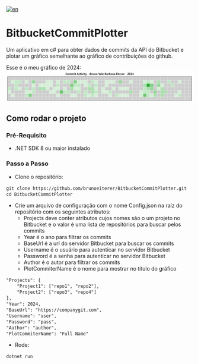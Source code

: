 [![en](https://img.shields.io/badge/lang-en-red.svg)](https://github.com/brunoeiterer/BitbucketCommitPlotter/blob/master/README.md)

# BitbucketCommitPlotter
Um aplicativo em c# para obter dados de commits da API do Bitbucket e plotar um gráfico semelhante ao gráfico de contribuições do github.

Esse é o meu gráfico de 2024:
![CommitHistory2024](https://github.com/brunoeiterer/BitbucketCommitPlotter/blob/main/CommitData-Bruno%20Vale%20Barbosa%20Eiterer-2024.png?raw=true)

## Como rodar o projeto

### Pré-Requisito
* .NET SDK 8 ou maior instalado

### Passo a Passo
* Clone o repositório:
```
git clone https://github.com/brunoeiterer/BitbucketCommitPlotter.git
cd BitbucketCommitPlotter
```
* Crie um arquivo de configuração com o nome Config.json na raíz do repositório com os seguintes atributos:
  * Projects deve conter atributos cujos nomes são o um projeto no Bitbucket e o valor é uma lista de repositórios para buscar pelos commits
  * Year é o ano para filtrar os commits
  * BaseUrl é a url do servidor Bitbucket para buscar os commits
  * Username é o usuário para autenticar no servidor Bitbucket
  * Password é a senha para autenticar no servidor Bitbucket
  * Author é o autor para filtrar os commits
  * PlotCommiterName é o nome para mostrar no título do gráfico
```
"Projects": {
    "Project1": ["repo1", "repo2"],
    "Project2": ["repo3", "repo4"]
},
"Year": 2024,
"BaseUrl": "https://companygit.com",
"Username": "user",
"Password": "pass",
"Author": "author",
"PlotCommiterName": "Full Name"
```
* Rode:
```
dotnet run
```
